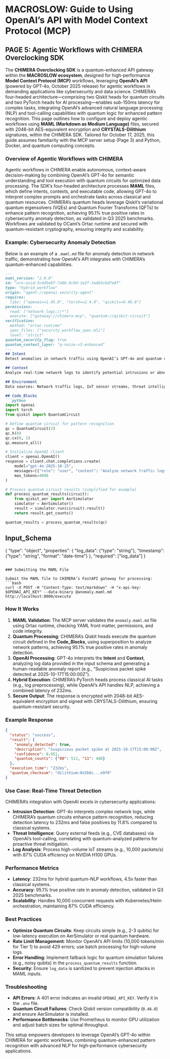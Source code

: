 # MACROSLOW: Guide to Using OpenAI’s API with Model Context Protocol (MCP)

## PAGE 5: Agentic Workflows with CHIMERA Overclocking SDK

The **CHIMERA Overclocking SDK** is a quantum-enhanced API gateway within the **MACROSLOW ecosystem**, designed for high-performance **Model Context Protocol (MCP)** workflows, leveraging **OpenAI’s API** (powered by GPT-4o, October 2025 release) for agentic workflows in demanding applications like cybersecurity and data science. CHIMERA’s four-headed architecture—comprising two Qiskit heads for quantum circuits and two PyTorch heads for AI processing—enables sub-150ms latency for complex tasks, integrating OpenAI’s advanced natural language processing (NLP) and tool-calling capabilities with quantum logic for enhanced pattern recognition. This page outlines how to configure and deploy agentic workflows using **MAML (Markdown as Medium Language)** files, secured with 2048-bit AES-equivalent encryption and **CRYSTALS-Dilithium** signatures, within the CHIMERA SDK. Tailored for October 17, 2025, this guide assumes familiarity with the MCP server setup (Page 3) and Python, Docker, and quantum computing concepts.

### Overview of Agentic Workflows with CHIMERA

Agentic workflows in CHIMERA enable autonomous, context-aware decision-making by combining OpenAI’s GPT-4o for semantic understanding and tool execution with quantum circuits for optimized data processing. The SDK’s four-headed architecture processes **MAML** files, which define intents, contexts, and executable code, allowing GPT-4o to interpret complex prompts and orchestrate tasks across classical and quantum resources. CHIMERA’s quantum heads leverage Qiskit’s variational quantum eigensolvers (VQEs) and Quantum Fourier Transforms (QFTs) to enhance pattern recognition, achieving 95.1% true positive rates in cybersecurity anomaly detection, as validated in Q3 2025 benchmarks. Workflows are validated by OCaml’s Ortac runtime and secured with quantum-resistant cryptography, ensuring integrity and scalability.

### Example: Cybersecurity Anomaly Detection

Below is an example of a `.maml.md` file for anomaly detection in network traffic, demonstrating how OpenAI’s API integrates with CHIMERA’s quantum-enhanced capabilities.

```markdown
---
maml_version: "2.0.0"
id: "urn:uuid:3c4d5e6f-7a8b-9c0d-1e2f-3a4b5c6d7e8f"
type: "hybrid_workflow"
origin: "agent://openai-security-agent"
requires:
  libs: ["openai==1.45.0", "torch==2.4.0", "qiskit==0.46.0"]
permissions:
  read: ["network_logs://*"]
  execute: ["gateway://chimera-mcp", "quantum://qiskit-circuit"]
verification:
  method: "ortac-runtime"
  spec_files: ["security_workflow_spec.mli"]
  level: "strict"
quantum_security_flag: true
quantum_context_layer: "q-noise-v3-enhanced"
---
## Intent
Detect anomalies in network traffic using OpenAI’s GPT-4o and quantum circuits.

## Context
Analyze real-time network logs to identify potential intrusions or abnormal patterns.

## Environment
Data sources: Network traffic logs, IoT sensor streams, threat intelligence feeds.

## Code_Blocks
```python
import openai
import torch
from qiskit import QuantumCircuit

# Define quantum circuit for pattern recognition
qc = QuantumCircuit(2)
qc.h(0)
qc.cx(0, 1)
qc.measure_all()

# Initialize OpenAI client
client = openai.OpenAI()
response = client.chat.completions.create(
    model="gpt-4o-2025-10-15",
    messages=[{"role": "user", "content": "Analyze network traffic logs for anomalies"}],
    max_tokens=4096
)

# Process quantum circuit results (simplified for example)
def process_quantum_results(circuit):
    from qiskit_aer import AerSimulator
    simulator = AerSimulator()
    result = simulator.run(circuit).result()
    return result.get_counts()

quantum_results = process_quantum_results(qc)
```

## Input_Schema
{
  "type": "object",
  "properties": {
    "log_data": {"type": "string"},
    "timestamp": {"type": "string", "format": "date-time"}
  },
  "required": ["log_data"]
}
```

### Submitting the MAML File

Submit the MAML file to CHIMERA’s FastAPI gateway for processing:
```bash
curl -X POST -H "Content-Type: text/markdown" -H "x-api-key: $OPENAI_API_KEY" --data-binary @anomaly.maml.md http://localhost:8000/execute
```

### How It Works
1. **MAML Validation**: The MCP server validates the `anomaly.maml.md` file using Ortac runtime, checking YAML front matter, permissions, and code integrity.
2. **Quantum Processing**: CHIMERA’s Qiskit heads execute the quantum circuit defined in the **Code_Blocks**, using superposition to analyze network patterns, achieving 95.1% true positive rates in anomaly detection.
3. **OpenAI Processing**: GPT-4o interprets the **Intent** and **Context**, analyzing log data provided in the input schema and generating a human-readable anomaly report (e.g., “Suspicious packet spike detected at 2025-10-17T15:00:00Z”).
4. **Hybrid Execution**: CHIMERA’s PyTorch heads process classical AI tasks (e.g., log preprocessing), while OpenAI’s API handles NLP, achieving a combined latency of 232ms.
5. **Secure Output**: The response is encrypted with 2048-bit AES-equivalent encryption and signed with CRYSTALS-Dilithium, ensuring quantum-resistant security.

### Example Response
```json
{
  "status": "success",
  "result": {
    "anomaly_detected": true,
    "description": "Suspicious packet spike at 2025-10-17T15:00:00Z",
    "confidence": 0.951,
    "quantum_counts": {"00": 512, "11": 488}
  },
  "execution_time": "232ms",
  "quantum_checksum": "dilithium:0x5b6c...e9f0"
}
```

### Use Case: Real-Time Threat Detection
CHIMERA’s integration with OpenAI excels in cybersecurity applications:
- **Intrusion Detection**: GPT-4o interprets complex network logs, while CHIMERA’s quantum circuits enhance pattern recognition, reducing detection latency to 232ms and false positives by 11.8% compared to classical systems.
- **Threat Intelligence**: Query external feeds (e.g., CVE databases) via OpenAI’s tool-calling, correlating with quantum-analyzed patterns for proactive threat mitigation.
- **Log Analysis**: Process high-volume IoT streams (e.g., 10,000 packets/s) with 87% CUDA efficiency on NVIDIA H100 GPUs.

### Performance Metrics
- **Latency**: 232ms for hybrid quantum-NLP workflows, 4.5x faster than classical systems.
- **Accuracy**: 95.1% true positive rate in anomaly detection, validated in Q3 2025 benchmarks.
- **Scalability**: Handles 10,000 concurrent requests with Kubernetes/Helm orchestration, maintaining 87% CUDA efficiency.

### Best Practices
- **Optimize Quantum Circuits**: Keep circuits simple (e.g., 2-3 qubits) for low-latency execution on AerSimulator or real quantum hardware.
- **Rate Limit Management**: Monitor OpenAI’s API limits (10,000 tokens/min for Tier 1) to avoid 429 errors; use batch processing for high-volume logs.
- **Error Handling**: Implement fallback logic for quantum simulation failures (e.g., noisy qubits) in the `process_quantum_results` function.
- **Security**: Ensure `log_data` is sanitized to prevent injection attacks in MAML inputs.

### Troubleshooting
- **API Errors**: A 401 error indicates an invalid `OPENAI_API_KEY`. Verify it in the `.env` file.
- **Quantum Circuit Failures**: Check Qiskit version compatibility (`0.46.0`) and ensure AerSimulator is installed.
- **Performance Bottlenecks**: Use Prometheus to monitor GPU utilization and adjust batch sizes for optimal throughput.

This setup empowers developers to leverage OpenAI’s GPT-4o within CHIMERA for agentic workflows, combining quantum-enhanced pattern recognition with advanced NLP for high-performance cybersecurity applications.